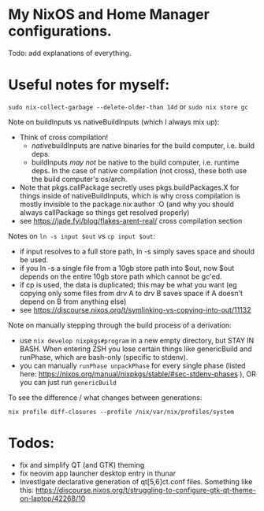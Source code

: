 # My NixOS and Home Manager configurations.

Todo: add explanations of everything.

# Useful notes for myself:

`sudo nix-collect-garbage --delete-older-than 14d` or `sudo nix store gc`

Note on buildInputs vs nativeBuildInputs (which I always mix up):
- Think of cross compilation!
  * *native*buildInputs are native binaries for the build computer, i.e. build deps.
  * buildInputs *may not* be native to the build computer, i.e. runtime deps.
In the case of native compilation (not cross), these both use the build computer's os/arch.
- Note that pkgs.callPackage secretly uses pkgs.buildPackages.X for things inside of
nativeBuildInputs, which is why cross compilation is mostly invisible to the package.nix
author :O (and why you should always callPackage so things get resolved properly)
- see https://jade.fyi/blog/flakes-arent-real/ cross compilation section

Notes on `ln -s input $out` vs `cp input $out`:
- if input resolves to a full store path, ln -s simply saves space and should be used.
- if you ln -s a single file from a 10gb store path into $out, now $out depends
on the entire 10gb store path which cannot be gc'ed.
- if cp is used, the data is duplicated; this may be what you want (eg copying only
  some files from drv A to drv B saves space if A doesn't depend on B from anything else)
- see https://discourse.nixos.org/t/symlinking-vs-copying-into-out/11132

Note on manually stepping through the build process of a derivation:
- use `nix develop nixpkgs#program` in a new empty directory, but STAY IN BASH. When entering ZSH
  you lose certain things like genericBuild and runPhase, which are bash-only (specific to stdenv).
- you can manually `runPhase unpackPhase` for every single phase (listed here: 
  https://nixos.org/manual/nixpkgs/stable/#sec-stdenv-phases ), OR you can just run `genericBuild`

To see the difference / what changes between generations:

`nix profile diff-closures --profile /nix/var/nix/profiles/system`

# Todos:

- fix and simplify QT (and GTK) theming
- fix neovim app launcher desktop entry in thunar
- Investigate declarative generation of qt[5,6]ct.conf files. Something like this:
  https://discourse.nixos.org/t/struggling-to-configure-gtk-qt-theme-on-laptop/42268/10

